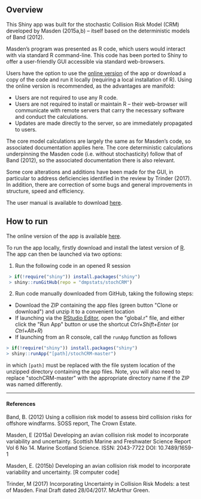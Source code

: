 ## Overview
This Shiny app was built for the stochastic Collision Risk Model (CRM) developed by Masden (2015a,b) – itself based on the deterministic models of Band (2012).

Masden’s program was presented as R code, which users would interact with via standard R command-line. This code has been ported to Shiny to offer a user-friendly GUI accessible via standard web-browsers. 

Users have the option to use the [online version](https://dmpstats.shinyapps.io/avian_stochcrm/) of the app or download a copy of the code and run it locally (requiring a local installation of R). Using the online version is recommended, as the advantages are manifold:
  * Users are not required to use any R code.
  * Users are not required to install or maintain R – their web-browser will communicate with remote servers that carry the necessary software and conduct the calculations.
  * Updates are made directly to the server, so are immediately propagated to users.
  
The core model calculations are largely the same as for Masden’s code, so associated documentation applies here. The core deterministic calculations underpinning the Masden code (i.e. without stochasticity) follow that of Band (2012), so the associated documentation there is also relevant. 

Some core alterations and additions have been made for the GUI, in particular to address deficiencies identified in the review by Trinder (2017). In addition, there are correction of some bugs and general improvements in structure, speed and efficiency.

The user manual is available to download [here](https://github.com/dmpstats/stochCRM/blob/master/Stochastic%20CRM%20Shiny%20Users%20Manual%20V1.0_submitted.pdf).


## How to run

The online version of the app is available [here](https://dmpstats.shinyapps.io/avian_stochcrm/).

To run the app locally, firstly download and install the latest version of [R](https://cran.r-project.org/). The app can then be launched via two options:
1. Run the following code in an opened R session

  ```R
   > if(!require("shiny")) install.packages("shiny")
   > shiny::runGitHub(repo = "dmpstats/stochCRM")
  ```
  
2. Run code manually downloaded from GitHub, taking the following steps:
  * Download the ZIP containing the app files (green button "Clone or download") and unzip it to a convenient location
  * If launching via the [RStudio Editor](https://www.rstudio.com/products/rstudio/), open the "global.r" file, and either click the "Run App" button or use the shortcut _Ctrl+Shift+Enter_ (or _Ctrl+Alt+R_)
  * If launching from an R console, call the `runApp` function as follows
  
  ```R
  > if(!require("shiny")) install.packages("shiny")
  > shiny::runApp("[path]/stochCRM-master")
  ```
  
   in which `[path]` must be replaced with the file system location of the unzipped directory containing the app files. Note, you will also need to replace "stochCRM-master" with the appropriate directory name if the ZIP was named differently.


----------------

#### References
Band, B. (2012) Using a collision risk model to assess bird collision risks for offshore windfarms. SOSS report, The Crown Estate.

Masden, E (2015a) Developing an avian collision risk model to incorporate variability and uncertainty. Scottish Marine and Freshwater Science Report Vol 6 No 14. Marine Scotland Science. ISSN: 2043-7722 DOI: 10.7489/1659-1 

Masden, E. (2015b) Developing an avian collision risk model to incorporate variability and uncertainty. [R computer code]

Trinder, M (2017) Incorporating Uncertainty in Collision Risk Models: a test of Masden. Final Draft dated 28/04/2017. McArthur Green.
